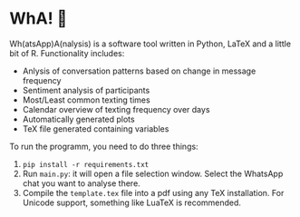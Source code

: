 # WhA! 👀
Wh(atsApp)A(nalysis) is a software tool written in Python, LaTeX and a little bit of R.
Functionality includes:
  - Anlysis of conversation patterns based on change in message frequency
  - Sentiment analysis of participants
  - Most/Least common texting times
  - Calendar overview of texting frequency over days
  - Automatically generated plots
  - TeX file generated containing variables
  
To run the programm, you need to do three things:
  1. `pip install -r requirements.txt`
  2. Run `main.py`: it will open a file selection window. Select the WhatsApp chat you want to analyse there.
  3. Compile the `template.tex` file into a pdf using any TeX installation. For Unicode support, something like LuaTeX is recommended.
  
